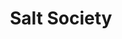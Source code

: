 ---
layout: place
title: Salt Society
permalink: /massachusetts/scituate/salt-society.html
stateAbbr: MA
stateName: Massachusetts
cityName: Scituate
seo:
  type: restaurant
  links: http://saltsocietyma.com/
place_id: ChIJDyH87Ixf44kR_-GrRGxWfHA
photos:
  - name: >-
      places/ChIJDyH87Ixf44kR_-GrRGxWfHA/photos/AeeoHcI-4kiimtMx4HhL8yKDd4H4uUUsSCDxWCTFsU2zZ2Y4_395STDnGnck-XISwwSqLMcm793Yp3e7-M5DyFh-uKpFAoE2QSLmLmuxYl1Czbm5NDfr0cbUuA6AWN538vjgTqdBn5A0axyuEEpEbncqCwC7XDdCJSJHf1SHKomfh1UWgqeu5jEBhW0pj59dpndS7BC874t_P_UGJHcug6O7nyPf2KOKmsAtVGLQMcANS45-EGEKIOXmKzW6BmG9KnQ1swav-TErZFuEV9ilu8COV6zMmt1XVhfUK6hVfghlgwW12GN5LlHpieSIqOHngBGfvxwEoxLV1L2ULhMXAGwaMTIRBDEVWJ5cRJ22NJDwzJ74zLjTFPXgm4_Eie2ZK-5m_zMOAMn53ku85zGDoKyg5ajLo4rYzwZeOogAEm-mnkxbyw
    widthPx: 3024
    heightPx: 4032
    authorAttributions:
      - displayName: Wassim Ayass
        uri: https://maps.google.com/maps/contrib/115864862472361505614
        photoUri: >-
          https://lh3.googleusercontent.com/a-/ALV-UjU4CnlwQqWj7tL_sHvLATbPuS9pOp0PUExh6-I51ZnXgsPY-rz7=s100-p-k-no-mo
    flagContentUri: >-
      https://www.google.com/local/imagery/report/?cb_client=maps_api_places.places_api&image_key=!1e10!2sCIHM0ogKEICAgICq-L7kSA&hl=en-US
    googleMapsUri: >-
      https://www.google.com/maps/place//data=!3m4!1e2!3m2!1sCIHM0ogKEICAgICq-L7kSA!2e10!4m2!3m1!1s0x89e35f8cecfc210f:0x707c566c44abe1ff
  - name: >-
      places/ChIJDyH87Ixf44kR_-GrRGxWfHA/photos/AeeoHcI-Z2GL-fZxEFEJb1yEcfJWQ1miKIQW4cEyLBbLBuJBWU92_qk8aXdftUb39qwPbIZbii2W0T4ckGQyT4r6g1oy0V4cUuTrB8ZqlSK1bDCF4CRUWF-iqRnAjOoHLHFoOAwi-4V4hbr8ZVqTM8hzjAE6snqW272WTHm90kPu87KYJ9gpIBMfeEdIobd53xxfGG5xufvaXRWrJO26A7eiC5EV6REEsgOqiRCrCjggB9_heq1O20_Hd3VeDTqaA1wnlUyQGheeZZB3iTZpw5MpY3fva5PeCyeUMYqfuy3zQxWDZqhHcaifzTs_40mjfLywlcY3b5zBfXddG2zxbXl6tjyQMv2W7G1_YZUH1zGZZPpAlI3gWyTQ2ghAaVoaes7KOxohlnl8XA97085fwJniYLrF3TG3Pd6_0-vgsUNxd_h-Zw
    widthPx: 3024
    heightPx: 4032
    authorAttributions:
      - displayName: Jenna Malley
        uri: https://maps.google.com/maps/contrib/105465890406284153072
        photoUri: >-
          https://lh3.googleusercontent.com/a-/ALV-UjUDCuQEszfBQdCNOc9twRm-dOUsb_K-0nV-uhSll_DRnAXOG30lpg=s100-p-k-no-mo
    flagContentUri: >-
      https://www.google.com/local/imagery/report/?cb_client=maps_api_places.places_api&image_key=!1e10!2sCIHM0ogKEICAgICz2YWUDw&hl=en-US
    googleMapsUri: >-
      https://www.google.com/maps/place//data=!3m4!1e2!3m2!1sCIHM0ogKEICAgICz2YWUDw!2e10!4m2!3m1!1s0x89e35f8cecfc210f:0x707c566c44abe1ff
  - name: >-
      places/ChIJDyH87Ixf44kR_-GrRGxWfHA/photos/AeeoHcLvaT2liTOq2-YxRtk83qtGEO7V-t3NKRwq5GX-mC3DHLzjFCq9-a3vBEgSl7dSquyY8wR8huzet9vKNhQ7tgHctIueOMW4Z7mJYGnC4ppF-s_DgXbhlpwjFpkPVm3JJOTjz0HWiV-QktEDfaaqODttK7AC2KioCzgSimNdO2-qO-Huxsqx3v2b0Xo08Sh-RrvjpcEaPO6wibk435cZmCe3xPADZQIYIWAQV8LM9Xd9wlP6l8UCNwPt5M1kyQtiaCwCxniAXnNXOkK2bAk_SI4-kpWwPmA3GyCMItHJ0znEtV5I-7ibHhARXgjCm2DXidbuwei2O8KAoimPFFz9nsvAa7KL_H1EcjCXCQ_NOvLUk8P6i8S5gpTh2m9JKNHxCm8M8FoeIh0Xrhk1iBVC2HKeKTOwR7-SjlSxoFgglGJH1lQ
    widthPx: 3024
    heightPx: 4032
    authorAttributions:
      - displayName: Chloe Nickerson
        uri: https://maps.google.com/maps/contrib/114269713046652107564
        photoUri: >-
          https://lh3.googleusercontent.com/a-/ALV-UjXxcN7LX78N9Bx8ObVd90mXq4-QKWpovtiaoJijmsyUoOQVSLVy=s100-p-k-no-mo
    flagContentUri: >-
      https://www.google.com/local/imagery/report/?cb_client=maps_api_places.places_api&image_key=!1e10!2sCIHM0ogKEICAgIDTmfXRsAE&hl=en-US
    googleMapsUri: >-
      https://www.google.com/maps/place//data=!3m4!1e2!3m2!1sCIHM0ogKEICAgIDTmfXRsAE!2e10!4m2!3m1!1s0x89e35f8cecfc210f:0x707c566c44abe1ff
  - name: >-
      places/ChIJDyH87Ixf44kR_-GrRGxWfHA/photos/AeeoHcLIKOU2L17cBn9zudvA6KPA2w7iC8XhNIxuqwvLiQvg3qKcybsidNw722PteBBhCK7zHr2AWZ93lE-CY3zMlnXTwXPNg4yElCkBNpvnCWveToeEcE1mXx16wDHbqZe7T7dXzqUUZxgcXsDPGObzJWhL0tdWZfAyWLMke5D_pQ8Nw6CecxPDrX5i6OT0qbEt5Rv8gJtE80M1AOOSFr0EpGHPuVIVTl0L6njg2V2bbvg-LpANerkoQQ79VojXWHD4eKUK2yTCfT9sDtc7Z6f4E8IeVBUMZqd0t8qvNHAPDoQYgnWfkliTGTHKX3AhRoPiQSkR7ttXDUBtYMVfSnfh6tHjYITrqazguOgnv8Nwe9oKx9mXxSOh22pct2GmeQl7M6qj-A9GMceUF_TQr6PLwt9fnNbebqHfiwwn1KX09T4MdQvG
    widthPx: 862
    heightPx: 912
    authorAttributions:
      - displayName: Brendan Saur
        uri: https://maps.google.com/maps/contrib/111139564556082191526
        photoUri: >-
          https://lh3.googleusercontent.com/a-/ALV-UjWiz1r_4pqfD_WhHvhjV9MPPIiT8j2OD8_hAIQoJWs45GXR-uPJ=s100-p-k-no-mo
    flagContentUri: >-
      https://www.google.com/local/imagery/report/?cb_client=maps_api_places.places_api&image_key=!1e10!2sCIHM0ogKEICAgICWtqqfxwE&hl=en-US
    googleMapsUri: >-
      https://www.google.com/maps/place//data=!3m4!1e2!3m2!1sCIHM0ogKEICAgICWtqqfxwE!2e10!4m2!3m1!1s0x89e35f8cecfc210f:0x707c566c44abe1ff
  - name: >-
      places/ChIJDyH87Ixf44kR_-GrRGxWfHA/photos/AeeoHcJFo1WfPTkvtyE4GuHeyW59Hj3Z4JsdHcptO4waemgdrnojGOMhuLNhCmDe0OsZfBfsQUEFMiEcRWUqfLhKcyjaWNNFBSLOVeb2y4ybs0Abnqa6OoRM_YTBwUDeSzxCUpZR8BBdgPSXxHLme5iTpLJnwiovm5HXIjiC6XyVgVEec925IQ_EO829P5goCTtLSeq7xA72N5wLAdQnSvfpDDETSNjncRl01xCUEfr7UkZQTNvSi8rIqUEw0aLfUGXLKBYfV9evEh_gmHds2frcWxvy-9yzdYxhCWQ_3c-0L3evlddw1qeti2Moz4RVLGIJgLMUDs3lC9jGWj1B_FI5XE9NDwGwIMskw0TTrTXTCOjTHovNNghSQXNvbpC_nSyGrIAqeihmSU3s_zIytTXbR1oul-ue_CZE2H--hqF3Crrv6Q
    widthPx: 3024
    heightPx: 4032
    authorAttributions:
      - displayName: Ryan Gibson
        uri: https://maps.google.com/maps/contrib/106357825513564439743
        photoUri: >-
          https://lh3.googleusercontent.com/a-/ALV-UjUSr2k5irPRMZoSvFV660DXjlqkGu8bsof7Jk9lgeBQ6PBI3_x0=s100-p-k-no-mo
    flagContentUri: >-
      https://www.google.com/local/imagery/report/?cb_client=maps_api_places.places_api&image_key=!1e10!2sCIHM0ogKEICAgICHhfLHIg&hl=en-US
    googleMapsUri: >-
      https://www.google.com/maps/place//data=!3m4!1e2!3m2!1sCIHM0ogKEICAgICHhfLHIg!2e10!4m2!3m1!1s0x89e35f8cecfc210f:0x707c566c44abe1ff
  - name: >-
      places/ChIJDyH87Ixf44kR_-GrRGxWfHA/photos/AeeoHcLinzTp5EQn-Iph3ep_3YUiv29SId6l5R5YQgohNZYrawWfhnxgk8QYKwBhbQHaF-nBFCxCGJkdBqPslrRq3HwWLOBJyCNN3es-E8d0LfC-bS6d15JY--1r8Uhq5YfPJ57lwnKflkOrV-mr5qTAadNFUx1RUtrD92tUfUgtrcEM_5Qx0KSa3Ozic0sThMBBSfS1vb1onw8pLH-PxAStKnCDhfQ4RfsPoD-lS0YfKFxQ5sAKciAjwz_upXBEV6YmL8tIyJ5KI9GYCFJDpl025SubqM8au7rj933oIUzW0I_gNO4MrVitKvnxWGjLwjYAQqKxyVGeJNBnotA42ki-X9_pyuIXZ2f_73iL6NN5RVkJWZI6vHKCmeWo0guUZhKKIzXFl4jFr7OmoXRZAnDNMhSN0pO5D4evlshC5yRRDx55eocj
    widthPx: 3024
    heightPx: 4032
    authorAttributions:
      - displayName: Wassim Ayass
        uri: https://maps.google.com/maps/contrib/115864862472361505614
        photoUri: >-
          https://lh3.googleusercontent.com/a-/ALV-UjU4CnlwQqWj7tL_sHvLATbPuS9pOp0PUExh6-I51ZnXgsPY-rz7=s100-p-k-no-mo
    flagContentUri: >-
      https://www.google.com/local/imagery/report/?cb_client=maps_api_places.places_api&image_key=!1e10!2sCIHM0ogKEICAgICq-L7k6AE&hl=en-US
    googleMapsUri: >-
      https://www.google.com/maps/place//data=!3m4!1e2!3m2!1sCIHM0ogKEICAgICq-L7k6AE!2e10!4m2!3m1!1s0x89e35f8cecfc210f:0x707c566c44abe1ff
  - name: >-
      places/ChIJDyH87Ixf44kR_-GrRGxWfHA/photos/AeeoHcKPun1Q3-ZNULnsLJfh59DtNzGDIe_1dtjD-8CYc0orUpx-O0JRLH4bSnZHBj8r-87fLNQo2klG01r1rhhwIFhQLYiKMANM1PMJddGeVaGLHcllnxk5WFTEnc3VBmoQPUvoszOmr_r-dveKMhNDJDEMKwAIvX5F24aIwnlCmqDXLoRXi8Quw2hFJ8wC4OHT_QpNQKfSOnCr4SImfv-fWbMkl10aS179tpj601fLR117RUIcr2D1ptuAN3SyyU-s6JSmr1Xvga3dh2QWSt9t-ifA0K2uykO18Oi-ZTHMbzZsjR8D9E7U1R7ZvIE5R6447BYorN0JmyYnLDRgM-H6yugDTBXA7yRB9fv6nvQHYDYSCQR2LfFLgMtyU7HHXQAT2qJLNam23TQqeaCiJg8jeunqFjOT7TITf4QcwBvsGj696vPa
    widthPx: 828
    heightPx: 1104
    authorAttributions:
      - displayName: Michaela Romano-Smith
        uri: https://maps.google.com/maps/contrib/118410708181764560137
        photoUri: >-
          https://lh3.googleusercontent.com/a-/ALV-UjXgMVScQaHVhLiwCh784qByS1RzY9iPnwsWRS09UAH_9rDgvbRZ=s100-p-k-no-mo
    flagContentUri: >-
      https://www.google.com/local/imagery/report/?cb_client=maps_api_places.places_api&image_key=!1e10!2sCIHM0ogKEICAgICKpof40QE&hl=en-US
    googleMapsUri: >-
      https://www.google.com/maps/place//data=!3m4!1e2!3m2!1sCIHM0ogKEICAgICKpof40QE!2e10!4m2!3m1!1s0x89e35f8cecfc210f:0x707c566c44abe1ff
  - name: >-
      places/ChIJDyH87Ixf44kR_-GrRGxWfHA/photos/AeeoHcKKJbWNn9fzM3P-k6E7bPtBalcAfI8t0f6tzEnGnknCmY28r_fgynneqyAKWaXWUYmZeXhQ0NylMJQlMTjXDreEVTfts65OGIwQ6CzhkyWIG85_4B8f907_1lsIslbKNjGg4OzIk6PbLlj0Fpx6QVQL-Ci9PWAcyroIojQCNUM4LsdicFI5D2zQcCGf5S3kf2MVR62xI-GE9ZObNfWOywexwF2cCE72CVLKFMFjil1yB34vrBFLBlJuUguDt7TY4ekWSEe7mzFdFUgjFzyTFOkdY9YW3OQU1f1fPBZ1lSbbo75QnLvSuPpVcq9p2iEwejHdCu4MQUcjM6HofSOylFo7azGAcFalwn_ngwLX47bX3L2Ko58EkwmE3gztz4d-wRmOFvm4GhoN3p2QoiTzf_j306s6IJHankUEo2wU3PtVkY4
    widthPx: 828
    heightPx: 1104
    authorAttributions:
      - displayName: Michaela Romano-Smith
        uri: https://maps.google.com/maps/contrib/118410708181764560137
        photoUri: >-
          https://lh3.googleusercontent.com/a-/ALV-UjXgMVScQaHVhLiwCh784qByS1RzY9iPnwsWRS09UAH_9rDgvbRZ=s100-p-k-no-mo
    flagContentUri: >-
      https://www.google.com/local/imagery/report/?cb_client=maps_api_places.places_api&image_key=!1e10!2sCIHM0ogKEICAgICKpof4sQE&hl=en-US
    googleMapsUri: >-
      https://www.google.com/maps/place//data=!3m4!1e2!3m2!1sCIHM0ogKEICAgICKpof4sQE!2e10!4m2!3m1!1s0x89e35f8cecfc210f:0x707c566c44abe1ff
  - name: >-
      places/ChIJDyH87Ixf44kR_-GrRGxWfHA/photos/AeeoHcJEaujZ46kU3hbM-dIlfkcK0YW_ui7r1Rp_aZ1JVvhcowbbXxBnJJMIvnJOrKU0hRQx68jmiL1_yLBJ1beJj6XVTE0kG7HGug0paPGP4DGWg9s2QFPyN4wsSkVyMC-FA_N-cAuzjnNMjrBCcF0MA2xETzfF_VRgrLmwjH6quZqKDW_wwLtXy29ncAgDPpNj42iaZO3BH72ZhsOSh0iwWpUSximXQ9XuIFGfD9F95vS6JRT4apBTpIk4K13918X6wyMr9EDrBMHuw_d3Js7CECYVVc0IhBHhpERWYevzUEkK5lxUfCmC7wJf0bpMlqGykh3Rfn13gKFBLoa1_RLaAObDKXluLge-8VqefUxOZ5PiVceq4nQO3wKOartS02zBDyoF4759nFeS3fH-MKzgoPqQb3hcoW4PZ8thVWQB2O0
    widthPx: 768
    heightPx: 1024
    authorAttributions:
      - displayName: Brendan Saur
        uri: https://maps.google.com/maps/contrib/111139564556082191526
        photoUri: >-
          https://lh3.googleusercontent.com/a-/ALV-UjWiz1r_4pqfD_WhHvhjV9MPPIiT8j2OD8_hAIQoJWs45GXR-uPJ=s100-p-k-no-mo
    flagContentUri: >-
      https://www.google.com/local/imagery/report/?cb_client=maps_api_places.places_api&image_key=!1e10!2sCIHM0ogKEICAgICWtqqfRw&hl=en-US
    googleMapsUri: >-
      https://www.google.com/maps/place//data=!3m4!1e2!3m2!1sCIHM0ogKEICAgICWtqqfRw!2e10!4m2!3m1!1s0x89e35f8cecfc210f:0x707c566c44abe1ff
  - name: >-
      places/ChIJDyH87Ixf44kR_-GrRGxWfHA/photos/AeeoHcIN8i8ggdOqX3Sl-1k650v02NKkHIYzlOLixej4IVoJ8hVLTvxT0t87TccFlKwwxODJd6HsqY0bxoixam2LBBVqTATlVa32ZH5uEgDsi-J8q_7CCu4kd1wp4J5ZNyS_hTdmc1huPXyAnGmt0CqawoCjCYtQ30xXgUjRC03Ff1idFInILlAQqSMzn8JaqhtRBWfgClSujBmyhiCwUD5LTafxLXuS8lY_FNFsE8_ljuNYMsdcPob0CSBDcVWPBkuWCi16QB3jCmzt6jKEztuiVSnzIwqzfnxLihWIktihSBI450RWyWQ0t9FGZOqohKMDalYPpBgByxXZGbNe7Ptozr5VaXeBnzcY2T7Z9WbjxtzvH5ftsG13aS3YF9u6CJVpG-EI4McVA3BViDTITbqMdNooA2EVFcyejb5FhwM2fBo_SvY
    widthPx: 3024
    heightPx: 4032
    authorAttributions:
      - displayName: Mary Gribble
        uri: https://maps.google.com/maps/contrib/106101655537182870783
        photoUri: >-
          https://lh3.googleusercontent.com/a-/ALV-UjWazddlXmf1Hxhay7-KLjKQCNZWzhL9bDh3hcjwPtktXVr7-Vw=s100-p-k-no-mo
    flagContentUri: >-
      https://www.google.com/local/imagery/report/?cb_client=maps_api_places.places_api&image_key=!1e10!2sCIHM0ogKEICAgICilti_yQE&hl=en-US
    googleMapsUri: >-
      https://www.google.com/maps/place//data=!3m4!1e2!3m2!1sCIHM0ogKEICAgICilti_yQE!2e10!4m2!3m1!1s0x89e35f8cecfc210f:0x707c566c44abe1ff
address: 146 Front St, Scituate, MA 02066, USA
street: 146 Front St
city: Scituate
state: MA
zip: '02066'
country: USA
neighborhood: Scituate
latitude: '42.196111'
longitude: '-70.724607'
accessibility_options:
  wheelchairAccessibleParking: true
  wheelchairAccessibleEntrance: true
  wheelchairAccessibleRestroom: true
  wheelchairAccessibleSeating: true
business_status: OPERATIONAL
name: Salt Society
google_maps_links:
  directionsUri: >-
    https://www.google.com/maps/dir//''/data=!4m7!4m6!1m1!4e2!1m2!1m1!1s0x89e35f8cecfc210f:0x707c566c44abe1ff!3e0
  placeUri: https://maps.google.com/?cid=8105448452368622079
  writeAReviewUri: >-
    https://www.google.com/maps/place//data=!4m3!3m2!1s0x89e35f8cecfc210f:0x707c566c44abe1ff!12e1
  reviewsUri: >-
    https://www.google.com/maps/place//data=!4m4!3m3!1s0x89e35f8cecfc210f:0x707c566c44abe1ff!9m1!1b1
  photosUri: >-
    https://www.google.com/maps/place//data=!4m3!3m2!1s0x89e35f8cecfc210f:0x707c566c44abe1ff!10e5
primary_type: Restaurant
opening_hours:
  regular: null
  current: null
secondary_opening_hours:
  regular:
    weekdayDescriptions: null
    type: null
  current:
    weekdayDescriptions: null
    type: null
phone: (781) 733-9030
price_level: PRICE_LEVEL_MODERATE
price_range: $30 &ndash; $50
rating: '4.6'
rating_count: 0
website: http://saltsocietyma.com/
description: >-
  Experience Salt Society in Scituate, MA$$$Salt Society in Scituate, MA, stands
  out as a casual dining spot that artfully combines modern and rustic elements
  in its design, creating a welcoming atmosphere for enjoying fresh seafood and
  innovative dishes. The menu highlights a variety of options including
  succulent steak and expertly crafted sushi, making it a go-to choice for those
  exploring sushi restaurants in the area. With thoughtful accessibility
  features like wheelchair-friendly entrances and parking, it caters to a wide
  range of visitors seeking a comfortable meal. Outdoor seating adds to the
  charm, perfect for relaxed gatherings, while the selection of creative
  cocktails and non-alcoholic drinks enhances the overall experience. This local
  favorite in Scituate offers a blend of quality ingredients and inviting vibes,
  ideal for anyone looking for top-rated sushi options nearby.
generative_summary: >-
  Experience Salt Society in Scituate, MA$$$Salt Society in Scituate, MA, stands
  out as a casual dining spot that artfully combines modern and rustic elements
  in its design, creating a welcoming atmosphere for enjoying fresh seafood and
  innovative dishes. The menu highlights a variety of options including
  succulent steak and expertly crafted sushi, making it a go-to choice for those
  exploring sushi restaurants in the area. With thoughtful accessibility
  features like wheelchair-friendly entrances and parking, it caters to a wide
  range of visitors seeking a comfortable meal. Outdoor seating adds to the
  charm, perfect for relaxed gatherings, while the selection of creative
  cocktails and non-alcoholic drinks enhances the overall experience. This local
  favorite in Scituate offers a blend of quality ingredients and inviting vibes,
  ideal for anyone looking for top-rated sushi options nearby.
generative_disclosure: Summarized by AI using the Grok-3-Mini model.
reviews:
  - name: >-
      places/ChIJDyH87Ixf44kR_-GrRGxWfHA/reviews/ChdDSUhNMG9nS0VJQ0FnTURnajRlNHNnRRAB
    relativePublishTimeDescription: a month ago
    rating: 5
    text:
      text: >-
        Excellent food and service. Menu has clearly marked gluten free or
        gluten sensitive items. The fryer is shared but there are plenty of non
        fried options to choose from. I had the grilled cod tacos and they were
        incredible. They give you three with generous portion of fish inside.
        Their drink selection is also high end and cocktail list is creative and
        elevated. It’s pricey, but a great spot if you can find a table or bar
        seat. Try going for lunch and it will be easier to sit right away.
      languageCode: en
    originalText:
      text: >-
        Excellent food and service. Menu has clearly marked gluten free or
        gluten sensitive items. The fryer is shared but there are plenty of non
        fried options to choose from. I had the grilled cod tacos and they were
        incredible. They give you three with generous portion of fish inside.
        Their drink selection is also high end and cocktail list is creative and
        elevated. It’s pricey, but a great spot if you can find a table or bar
        seat. Try going for lunch and it will be easier to sit right away.
      languageCode: en
    authorAttribution:
      displayName: Kim Connolly
      uri: https://www.google.com/maps/contrib/106877302423887429679/reviews
      photoUri: >-
        https://lh3.googleusercontent.com/a-/ALV-UjUTTNqHDA7sdyyECQMWLb7itWMH4R29jV3Ts1Gg_Hx4dh_6ojM=s128-c0x00000000-cc-rp-mo-ba3
    publishTime: '2025-02-28T12:33:42.530155Z'
    flagContentUri: >-
      https://www.google.com/local/review/rap/report?postId=ChdDSUhNMG9nS0VJQ0FnTURnajRlNHNnRRAB&d=17924085&t=1
    googleMapsUri: >-
      https://www.google.com/maps/reviews/data=!4m6!14m5!1m4!2m3!1sChdDSUhNMG9nS0VJQ0FnTURnajRlNHNnRRAB!2m1!1s0x89e35f8cecfc210f:0x707c566c44abe1ff
  - name: >-
      places/ChIJDyH87Ixf44kR_-GrRGxWfHA/reviews/ChdDSUhNMG9nS0VJQ0FnSURUbWZYUmtBRRAB
    relativePublishTimeDescription: 10 months ago
    rating: 5
    text:
      text: >-
        10/10! The food was amazing - we had tuna carpaccio, two of their
        signature sushi rolls, cheesy focaccia 🤤 and finished off with ramen.
        I’m just so happy that there’s a spot on the south shore that does sushi
        right!


        Our bartender, I forget his name but he was a tall younger gentleman,
        was amazing and super attentive. The atmosphere was great too. I have
        absolutely no complaints - can’t wait to go back!
      languageCode: en
    originalText:
      text: >-
        10/10! The food was amazing - we had tuna carpaccio, two of their
        signature sushi rolls, cheesy focaccia 🤤 and finished off with ramen.
        I’m just so happy that there’s a spot on the south shore that does sushi
        right!


        Our bartender, I forget his name but he was a tall younger gentleman,
        was amazing and super attentive. The atmosphere was great too. I have
        absolutely no complaints - can’t wait to go back!
      languageCode: en
    authorAttribution:
      displayName: Chloe Nickerson
      uri: https://www.google.com/maps/contrib/114269713046652107564/reviews
      photoUri: >-
        https://lh3.googleusercontent.com/a-/ALV-UjXxcN7LX78N9Bx8ObVd90mXq4-QKWpovtiaoJijmsyUoOQVSLVy=s128-c0x00000000-cc-rp-mo-ba2
    publishTime: '2024-05-25T22:36:22.280594Z'
    flagContentUri: >-
      https://www.google.com/local/review/rap/report?postId=ChdDSUhNMG9nS0VJQ0FnSURUbWZYUmtBRRAB&d=17924085&t=1
    googleMapsUri: >-
      https://www.google.com/maps/reviews/data=!4m6!14m5!1m4!2m3!1sChdDSUhNMG9nS0VJQ0FnSURUbWZYUmtBRRAB!2m1!1s0x89e35f8cecfc210f:0x707c566c44abe1ff
  - name: >-
      places/ChIJDyH87Ixf44kR_-GrRGxWfHA/reviews/ChdDSUhNMG9nS0VJQ0FnSURfbzRYTGpnRRAB
    relativePublishTimeDescription: 2 months ago
    rating: 5
    text:
      text: >-
        We had the best time at Salt Society! We had a big group in the Peacock
        room by the bar. The playlist was fantastic, the room super cozy and the
        food was to die for. I got the short rib and it was a 10/10. The real
        star of the show was the service. A member of our party has a SEVERE
        dairy allergy. They are used to being brushed off and offered plain
        pasta but not here! They separated anything they could from our apps and
        this allowed us all to share safely. The chef came out to assure us of
        their precision and care. Personally I am not a drinker so I also really
        appreciated their NA selections and cocktails. We were all blown away
        and I will absolutely be back. Great great great.
      languageCode: en
    originalText:
      text: >-
        We had the best time at Salt Society! We had a big group in the Peacock
        room by the bar. The playlist was fantastic, the room super cozy and the
        food was to die for. I got the short rib and it was a 10/10. The real
        star of the show was the service. A member of our party has a SEVERE
        dairy allergy. They are used to being brushed off and offered plain
        pasta but not here! They separated anything they could from our apps and
        this allowed us all to share safely. The chef came out to assure us of
        their precision and care. Personally I am not a drinker so I also really
        appreciated their NA selections and cocktails. We were all blown away
        and I will absolutely be back. Great great great.
      languageCode: en
    authorAttribution:
      displayName: Brabo Payroll
      uri: https://www.google.com/maps/contrib/101107406404819526917/reviews
      photoUri: >-
        https://lh3.googleusercontent.com/a-/ALV-UjUgNmzE8cbFluHyLu_VqZcEq3FhNvgFcoYeJ0KQI0h6czBTGN0=s128-c0x00000000-cc-rp-mo-ba3
    publishTime: '2025-01-26T18:14:25.173142Z'
    flagContentUri: >-
      https://www.google.com/local/review/rap/report?postId=ChdDSUhNMG9nS0VJQ0FnSURfbzRYTGpnRRAB&d=17924085&t=1
    googleMapsUri: >-
      https://www.google.com/maps/reviews/data=!4m6!14m5!1m4!2m3!1sChdDSUhNMG9nS0VJQ0FnSURfbzRYTGpnRRAB!2m1!1s0x89e35f8cecfc210f:0x707c566c44abe1ff
  - name: >-
      places/ChIJDyH87Ixf44kR_-GrRGxWfHA/reviews/ChZDSUhNMG9nS0VJQ0FnSUMxNGZpLUxnEAE
    relativePublishTimeDescription: a year ago
    rating: 5
    text:
      text: >-
        Carly and I had a lovely visit without any salty feelings at Salt
        Society on a rainy Saturday night before New Year’s Eve!


        Great ambiance, service, drinks, and most importantly, food!


        We sank the sushi love boat for two and almost had to waddle out of
        there. Thanks to Bianca for the francophone service. We’ve never been
        called Madam and Monssieur in the contiguous 50 before!
      languageCode: en
    originalText:
      text: >-
        Carly and I had a lovely visit without any salty feelings at Salt
        Society on a rainy Saturday night before New Year’s Eve!


        Great ambiance, service, drinks, and most importantly, food!


        We sank the sushi love boat for two and almost had to waddle out of
        there. Thanks to Bianca for the francophone service. We’ve never been
        called Madam and Monssieur in the contiguous 50 before!
      languageCode: en
    authorAttribution:
      displayName: Jeff McHugh
      uri: https://www.google.com/maps/contrib/109544928570870000338/reviews
      photoUri: >-
        https://lh3.googleusercontent.com/a-/ALV-UjUu02pKJ_nhvGTvr4iKkh7OQfdxxlBswVNOuxphDxI2sasWRzNj=s128-c0x00000000-cc-rp-mo-ba5
    publishTime: '2023-12-31T03:47:44.538987Z'
    flagContentUri: >-
      https://www.google.com/local/review/rap/report?postId=ChZDSUhNMG9nS0VJQ0FnSUMxNGZpLUxnEAE&d=17924085&t=1
    googleMapsUri: >-
      https://www.google.com/maps/reviews/data=!4m6!14m5!1m4!2m3!1sChZDSUhNMG9nS0VJQ0FnSUMxNGZpLUxnEAE!2m1!1s0x89e35f8cecfc210f:0x707c566c44abe1ff
  - name: >-
      places/ChIJDyH87Ixf44kR_-GrRGxWfHA/reviews/ChZDSUhNMG9nS0VJQ0FnSUNxLUw3a01BEAE
    relativePublishTimeDescription: 3 years ago
    rating: 5
    text:
      text: >-
        A well deserved 5 stars! The interior decor is so nice and the service
        is so friendly and great. The food is very very delicious, the available
        options are all great. It was nice to have some sushi and burger at the
        same time. The chocolate torte at the end was also very delicious.
        Definitely going back!
      languageCode: en
    originalText:
      text: >-
        A well deserved 5 stars! The interior decor is so nice and the service
        is so friendly and great. The food is very very delicious, the available
        options are all great. It was nice to have some sushi and burger at the
        same time. The chocolate torte at the end was also very delicious.
        Definitely going back!
      languageCode: en
    authorAttribution:
      displayName: Wassim Ayass
      uri: https://www.google.com/maps/contrib/115864862472361505614/reviews
      photoUri: >-
        https://lh3.googleusercontent.com/a-/ALV-UjU4CnlwQqWj7tL_sHvLATbPuS9pOp0PUExh6-I51ZnXgsPY-rz7=s128-c0x00000000-cc-rp-mo-ba6
    publishTime: '2021-05-26T19:44:33.491360Z'
    flagContentUri: >-
      https://www.google.com/local/review/rap/report?postId=ChZDSUhNMG9nS0VJQ0FnSUNxLUw3a01BEAE&d=17924085&t=1
    googleMapsUri: >-
      https://www.google.com/maps/reviews/data=!4m6!14m5!1m4!2m3!1sChZDSUhNMG9nS0VJQ0FnSUNxLUw3a01BEAE!2m1!1s0x89e35f8cecfc210f:0x707c566c44abe1ff
review_summary: >-
  Highlights from Visitor Feedback$$$Visitors often rave about the fantastic
  food at this spot, with standout mentions of fresh sushi rolls, tasty tacos,
  and flavorful appetizers that keep things exciting and delicious. Folks
  appreciate the attentive service and how the staff goes the extra mile to
  accommodate special needs, like dietary restrictions, ensuring everyone feels
  taken care of without any fuss. The atmosphere gets high marks for being cozy
  and lively, with a creative drink menu that adds a fun twist to the meal.
  Overall, it's praised as a great place for groups or casual outings, though
  some note it's on the pricier side, it's worth it for the quality. If you're
  hunting for reliable sushi places near you, this location seems to hit the
  mark with its consistent positives and welcoming vibe.
review_disclosure: Summarized by AI using the Grok-3-Mini model.
parking_options:
  freeParkingLot: true
  freeStreetParking: true
payment_options:
  acceptsCreditCards: true
  acceptsDebitCards: true
  acceptsCashOnly: false
  acceptsNfc: true
allow_dogs: null
curbside_pickup: null
delivery: false
dine_in: true
good_for_children: true
good_for_groups: true
good_for_sports: null
live_music: false
menu_for_children: true
outdoor_seating: true
reservable: true
restroom: true
serves_beer: true
serves_breakfast: null
serves_brunch: true
serves_cocktails: true
serves_coffee: true
serves_dinner: true
serves_dessert: true
serves_lunch: true
serves_vegetarian_food: null
serves_wine: true
takeout: true
update_category: pro
places_description: null

---